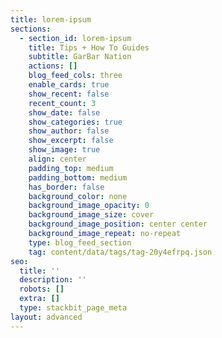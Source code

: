 ```yaml
---
title: lorem-ipsum
sections:
  - section_id: lorem-ipsum
    title: Tips + How To Guides
    subtitle: GarBar Nation
    actions: []
    blog_feed_cols: three
    enable_cards: true
    show_recent: false
    recent_count: 3
    show_date: false
    show_categories: true
    show_author: false
    show_excerpt: false
    show_image: true
    align: center
    padding_top: medium
    padding_bottom: medium
    has_border: false
    background_color: none
    background_image_opacity: 0
    background_image_size: cover
    background_image_position: center center
    background_image_repeat: no-repeat
    type: blog_feed_section
    tag: content/data/tags/tag-20y4efrpq.json
seo:
  title: ''
  description: ''
  robots: []
  extra: []
  type: stackbit_page_meta
layout: advanced
---
```

